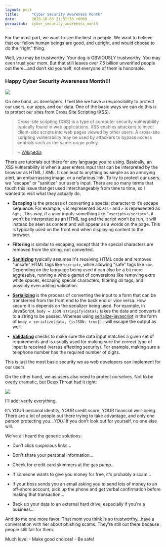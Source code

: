 ```yaml
---
layout: post
title:      "Cyber Security Awareness Month"
date:       2019-10-03 21:51:36 +0000
permalink:  cyber_security_awareness_month
---
```



For the most part, we want to see the best in people.  We want to believe that our fellow human beings are good, and upright, and would choose to do the “right” thing.

Well, *you* may be trustworthy.  Your dog is OBVIOUSLY trustworthy.  You may even trust your mom.  But that still leaves over 7.5 billion unverified people out there…and don’t kid yourself, not everyone of them is honorable.

### Happy Cyber Security Awareness Month!!!

![](https://media.giphy.com/media/Q2W4hziDOyzu0/giphy.gif)

On one hand, as developers, I feel like we have a responsibility to protect our users, our apps, and our data.  One of the basic ways we can do this is to protect our sites from Cross Site Scripting (XSS).

> Cross-site scripting (XSS) is a type of computer security vulnerability typically found in web applications. XSS enables attackers to inject client-side scripts into web pages viewed by other users. A cross-site scripting vulnerability may be used by attackers to bypass access controls such as the same-origin policy.
> 
> ~ [Wikipedia](https://en.wikipedia.org/wiki/Cross-site_scripting)

There are tutorials out there for any language you're using.  Basically, an XSS vulnerability is when a user enters input that can be interpreted by the browser as HTML / XML.  It can lead to anything as simple as an annoying alert, an embarrassing image, or a nefarious link.  To try to protect our users, we "escape" or "sanitize" our user's input.  There are so many terms that touch this issue that get used interchangeably from time to time, so I wanted to visit what they actually do.

* **Escaping** is the process of converting a special character to it’s escape sequence.  For example, `<` is represented as `&lt;` and `>` is represented as `&gt;`.  This way, if a user inputs something like `“<script></script>"`, it won’t be interpreted as an HTML tag and the script won’t be run, it will instead be seen as content and will appear as a words on the page.  This is typically used on the front end when displaying content to the browser.

* **Filtering** is similar to escaping, except that the special characters are removed from the string, not converted.

* **[Sanitizing](https://en.wikipedia.org/wiki/HTML_sanitization)** typically assumes it's receiving HTML code and removes "unsafe" HTML tags like `<script>`, while allowing "safe" tags like `<b>`.  Depending on the language being used it can also be a bit more aggressive, running a whole gamut of conversions like removing extra white spaces, escaping special characters, filtering *all* tags, and possibly even adding validation.

* **[Serializing](https://en.wikipedia.org/wiki/Serialization)** is the process of converting the input to a form that can be transferred from the front end to the back end or vice versa.  How secure it is depends on the serializer being used.  For example, in JavaScript, `body = JSON.stringify(data);` takes the data and converts it to a string to be passed.  Whereas using [serialize-javascript](https://www.npmjs.com/package/serialize-javascript) in the form of `body = serialize(data, {isJSON: true});` will escape the output as well.

* **[Validating](https://www.whitehatsec.com/glossary/content/input-validation)** checks to make sure the data input matches a given set of requirements and is usually used for making sure the correct type of input is received (versus effecting security).  For example, making sure a telephone number has the required number of digits.

This is just the most basic security we as web developers can implement for our users.

On the other hand, we as users also need to protect ourselves.  Not to be overly dramatic, but Deep Throat had it right: 

![](https://i.kym-cdn.com/photos/images/original/001/183/656/f88)

I’ll add: verify everything.

It’s YOUR personal identity, YOUR credit score, YOUR financial well-being.  There are a lot of people out there trying to take advantage, and only one person protecting you…*YOU!*  If you don’t look out for yourself, no one else will.

We've all heard the generic solutions: 
* Don’t click suspicious links...
 
* Don’t share your personal information...
 
* Check for credit card skimmers at the gas pump...
 
* If someone wants to give you money for free, it's probably a scam...
 
* If your boss sends you an email asking you to send lots of money to an off-shore account, pick up the phone and get verbal confirmation before making that transaction…

* Back up your data to an external hard drive, especially if you're a business...

And do me one more favor.  That mom you think is so trustworthy…have a conversation  with her about phishing scams.  They’re still out there because people still fall for them.

Much love!  -  Make good choices!  -  Be safe!

